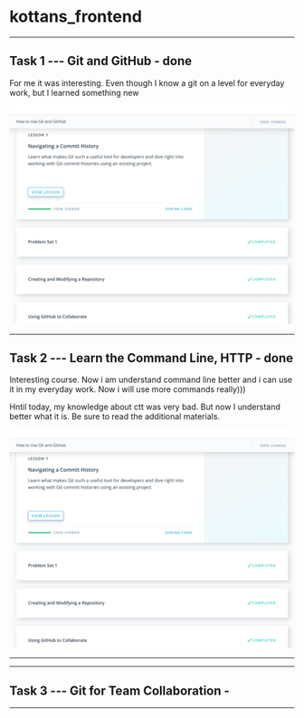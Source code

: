 # kottans_frontend

---

## Task 1 --- Git and GitHub - done

For me it was interesting. Even though I know a git on a level for everyday work, but I learned something new

![Git and GitHub - done](https://github.com/sioniks/kottans_frontend/blob/master/task_1/github.png "Tasks 1")

---

## Task 2 --- Learn the Command Line, HTTP - done

Interesting course. Now i am understand command line better and i can use it in my everyday work. Now i will use more commands really)))

Hntil today, my knowledge about ctt was very bad. But now I understand better what it is. Be sure to read the additional materials.

![Learn the Command Line, HTTP - done](https://github.com/sioniks/kottans_frontend/blob/master/task_1/github.png "Tasks 2")

---

---

## Task 3 --- Git for Team Collaboration -

<!-- ![Git for Team Collaboration](https://github.com/sioniks/kottans_frontend/blob/master/task_1/github.png "Tasks 3") -->

---
